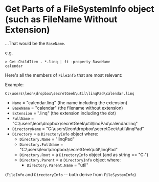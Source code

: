 # Get Parts of a FileSystemInfo object (such as FileName Without Extension)

...That would be the `BaseName`.

e.g.
    
    > Get-ChildItem . *.linq | ft -property BaseName
    calendar
    
Here's all the members of `FileInfo` that are most relevant:

Example:

    C:\users\leon\dropbox\secretGeek\util\linqPad\calendar.linq

 * `Name` = "calendar.linq" (the name including the extension)
 * `BaseName` = "calendar"  (the filename without extension)
 * `Extension` = ".linq"   (the extension including the dot)
 * `FullName` = "C:\users\leon\dropbox\secretGeek\util\linqPad\calendar.linq"
 * `DirectoryName` = "C:\users\leon\dropbox\secretGeek\util\linqPad" 
 * `Directory` = a `DirectoryInfo` object where:
    * `Directory.Name` = "linqPad"
    * `Directory.FullName` = "C:\users\leon\dropbox\secretGeek\util\linqPad"
    * `Directory.Root` = a `DirectoryInfo` object (and as string == "C:\")
    * `Directory.Parent` = a `DirectoryInfo` object where:
      * `Directory.Parent.Name` = "util"

(`FileInfo` and `DirectoryInfo` --  both derive from `FileSystemInfo`)

